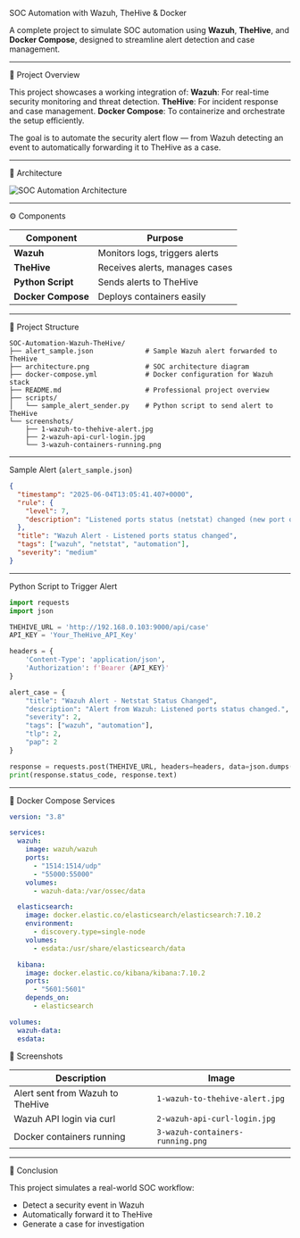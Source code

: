  SOC Automation with Wazuh, TheHive & Docker

 A complete project to simulate SOC automation using **Wazuh**, **TheHive**, and **Docker Compose**, designed to streamline alert detection and case management.

---

📌 Project Overview

This project showcases a working integration of:
**Wazuh**: For real-time security monitoring and threat detection.
**TheHive**: For incident response and case management.
**Docker Compose**: To containerize and orchestrate the setup efficiently.

The goal is to automate the security alert flow — from Wazuh detecting an event to automatically forwarding it to TheHive as a case.

---

🧱 Architecture

![SOC Automation Architecture](architecture.png)

---

⚙️ Components

| Component | Purpose |
|----------|---------|
| **Wazuh** | Monitors logs, triggers alerts |
| **TheHive** | Receives alerts, manages cases |
| **Python Script** | Sends alerts to TheHive |
| **Docker Compose** | Deploys containers easily |

---

📂 Project Structure

```
SOC-Automation-Wazuh-TheHive/
├── alert_sample.json             # Sample Wazuh alert forwarded to TheHive
├── architecture.png              # SOC architecture diagram
├── docker-compose.yml            # Docker configuration for Wazuh stack
├── README.md                     # Professional project overview
├── scripts/
│   └── sample_alert_sender.py    # Python script to send alert to TheHive
└── screenshots/
    ├── 1-wazuh-to-thehive-alert.jpg
    ├── 2-wazuh-api-curl-login.jpg
    └── 3-wazuh-containers-running.png
```

---

Sample Alert (`alert_sample.json`)

```json
{
  "timestamp": "2025-06-04T13:05:41.407+0000",
  "rule": {
    "level": 7,
    "description": "Listened ports status (netstat) changed (new port opened or closed)."
  },
  "title": "Wazuh Alert - Listened ports status changed",
  "tags": ["wazuh", "netstat", "automation"],
  "severity": "medium"
}
```

---

 Python Script to Trigger Alert

```python
import requests
import json

THEHIVE_URL = 'http://192.168.0.103:9000/api/case'
API_KEY = 'Your_TheHive_API_Key'

headers = {
    'Content-Type': 'application/json',
    'Authorization': f'Bearer {API_KEY}'
}

alert_case = {
    "title": "Wazuh Alert - Netstat Status Changed",
    "description": "Alert from Wazuh: Listened ports status changed.",
    "severity": 2,
    "tags": ["wazuh", "automation"],
    "tlp": 2,
    "pap": 2
}

response = requests.post(THEHIVE_URL, headers=headers, data=json.dumps(alert_case))
print(response.status_code, response.text)
```

---

🐳 Docker Compose Services

```yaml
version: "3.8"

services:
  wazuh:
    image: wazuh/wazuh
    ports:
      - "1514:1514/udp"
      - "55000:55000"
    volumes:
      - wazuh-data:/var/ossec/data

  elasticsearch:
    image: docker.elastic.co/elasticsearch/elasticsearch:7.10.2
    environment:
      - discovery.type=single-node
    volumes:
      - esdata:/usr/share/elasticsearch/data

  kibana:
    image: docker.elastic.co/kibana/kibana:7.10.2
    ports:
      - "5601:5601"
    depends_on:
      - elasticsearch

volumes:
  wazuh-data:
  esdata:
```
📸 Screenshots

| Description                        | Image |
|------------------------------------|-------|
| Alert sent from Wazuh to TheHive   | `1-wazuh-to-thehive-alert.jpg` |
| Wazuh API login via curl           | `2-wazuh-api-curl-login.jpg`   |
| Docker containers running          | `3-wazuh-containers-running.png` |

---
🧠 Conclusion

This project simulates a real-world SOC workflow:
- Detect a security event in Wazuh
- Automatically forward it to TheHive
- Generate a case for investigation
